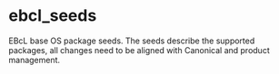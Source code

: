 # ebcl_seeds
EBcL base OS package seeds. The seeds describe the supported packages, all changes need to be aligned with Canonical and product management.
